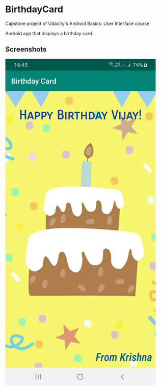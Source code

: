 # BirthdayCard
 Capstone project of Udacity's Android Basics: User Interface course
 
 Android app that displays a birthday card.
 
 Screenshots
 -----------
 ![Birthday Card](screenshots/BirthdayCard.jpg?raw=true?width="56" "Birthday Card") 

